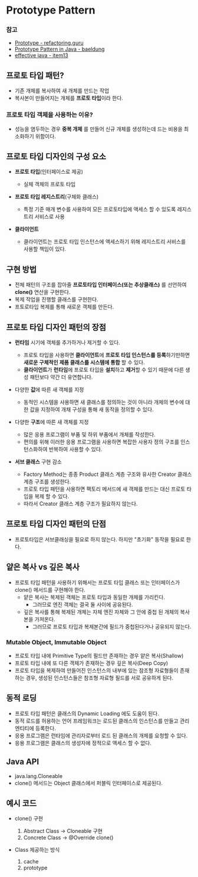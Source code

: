 # Prototype Pattern

### 참고

- [Prototype - refactoring.guru](https://refactoring.guru/design-patterns/prototype)
- [Prototype Pattern in Java - baeldung](https://www.baeldung.com/java-pattern-prototype)
- [effective java - item13](/java/contents/effactive/item_13.md)

## 프로토 타입 패턴?

- 기존 개체를 복사하여 새 개체를 만드는 작업
- 복사본이 만들어지는 개체를 **프로토 타입**이라 한다.

### 프로토 타입 객체을 사용하는 이유?

- 성능을 염두하는 경우 **중복 개체** 를 만들어 신규 개체를 생성하는데 드는 비용을 최소화하기 위함이다.

## 프로토 타입 디자인의 구성 요소

- **프로토 타입**(인터페이스로 제공)
	- 실체 객체의 프로토 타입

- **프로토 타입 레지스트리**(구체화 클래스)
	- 특정 기준 매개 변수를 사용하여 모든 프로토타입에 액세스 할 수 있도록 레지스트리 서비스로 사용

- **클라이언트**
	- 클라이언트는 프로토 타입 인스턴스에 액세스하기 위해 레지스트리 서비스를 사용할 책임이 있다.

## 구현 방법

- 전체 패턴의 구조를 잡아줄 **프로토타입 인터페이스(또는 추상클래스)** 를 선언하여 **clone()** 연산을 구현한다.
- 복제 작업을 진행할 클래스를 구현한다.
- 프토로타입 복제를 통해 새로운 객체를 만든다.

## 프로토 타입 디자인 패턴의 장점

- **런타임** 시기에 객체를 추가하거나 제거할 수 있다.
	- 프로토 타입을 사용하면 **클라이언트**에 **프로토 타입 인스턴스를 등록**하기만하면 **새로운 구체적인 제품 클래스를 시스템에 통합** 할 수 있다.
	- **클라이언트**가 **런타임**에 프로토 타입을 **설치**하고 **제거**할 수 있기 때문에 다른 생성 패턴보다 약간 더 유연합니다.

- 다양한 **값**에 따른 새 객체를 지정
	- 동적인 시스템을 사용하면 새 클래스를 정의하는 것이 아니라 개체의 변수에 대한 값을 지정하여 개채 구성을 통해 새 동작을 정의할 수 있다.

- 다양한 **구조**에 따른 새 객체를 지정
	- 많은 응용 프로그램이 부품 및 하위 부품에서 개체를 작성한다.
	- 편의를 위해 이러한 응용 프로그램을 사용하면 복잡한 사용자 정의 구조를 인스턴스화하여 반복하여 사용할 수 있다.

- **서브 클래스** 구현 감소
	- Factory Method는 종종 Product 클래스 계층 구조와 유사한 Creator 클래스 계층 구조를 생성한다.
	- 프로토 타입 패턴을 사용하면 팩토리 메서드에 새 객체를 만드는 대신 프로토 타입을 복제 할 수 있다.
	- 따라서 Creator 클래스 계층 구조가 필요하지 않는다.

## 프로토 타입 디자인 패턴의 단점

- 프로토타입은 서브클래싱을 필요로 하지 않는다. 하지만 "초기화" 동작을 필요로 한다.

## 얕은 복사 vs 깊은 복사

- 프로토 타입 패턴을 사용하기 위해서는 프로토 타입 클래스 또는 인터페이스가 clone() 메서드를 구현해야 한다.
	- 얕은 복사는 복제된 객체는 프로토 타입과 동일한 개체를 가리킨다.
		- 그러므로 엔진 객체는 결국 둘 사이에 공유된다.
	- 깊은 복사를 통해 복제된 개체는 자체 엔진 자체와 그 안에 중첩 된 개체의 복사본을 가져온다.
		- 그러므로 프로토 타입과 복제본간에 필드가 중첩된다거나 공유되지 않는다.

### Mutable Object, Immutable Object

- 프로토 타입 내에 Primitive Type의 필드만 존재하는 경우 얕은 복사(Shallow)
- 프로토 타입 내에 또 다른 객체가 존재하는 경우 깊은 복사(Deep Copy)
- 프로토 타입을 복제하여 만들어진 인스턴스의 내부에 있는 참조형 자료형들이 존재하는 경우, 생성된 인스턴스들은 참조형 자료형 필드를 서로 공유하게 된다.

## 동적 로딩

- 프로토 타입 패턴은 클래스의 Dynamic Loading 에도 도움이 된다.
- 동적 로드를 허용하는 언어 프레임워크는 로드된 클래스의 인스턴스를 만들고 관리 엔티티에 등록한다.
- 응용 프로그램은 런타임에 관리자로부터 로드 된 클래스의 개체를 요청할 수 있다.
- 응용 프로그램은 클래스의 생성자에 정적으로 액세스 할 수 없다.

## Java API

- java.lang.Cloneable
- clone() 메서드는 Object 클래스에서 퍼블릭 인터페이스로 제공된다.

## 예시 코드

- clone() 구현
	1. Abstract Class -> Cloneable 구현
	2. Concrete Class -> @Override clone()
	
- Class 제공하는 방식
	1. cache
	2. prototype
